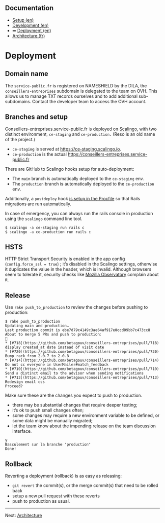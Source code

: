 ## Documentation

* [Setup (en)](01-setup.md)
* [Development (en)](02-development.md)
* ➡ [Deployment (en)](03-deployment.md)
* [Architecture (fr)](04-architecture.md)

# Deployment

## Domain name

The `service-public.fr` is registered on NAMESHIELD by the DILA, the `conseillers-entreprises` subdomain is delegated to the team on OVH. This allows us to manage TXT records ourselves and to add additional sub-subdomains. Contact the developer team to access the OVH account.

## Branches and setup

Conseillers-entreprises.service-public.fr is deployed on [Scalingo](http://doc.scalingo.com/languages/ruby/getting-started-with-rails/), with two distinct environment, `ce-staging` and `ce-production.` (Reso is an old name of the project.)

* `ce-staging` is served at https://ce-staging.scalingo.io.
* `ce-production` is the actual https://conseillers-entreprises.service-public.fr

There are GitHub to Scalingo hooks setup for auto-deployment:
* The `main` branch is automatically deployed to the `ce-staging` env.
* The `production` branch is automatically deployed to the `ce-production` env.

Additionally, a `postdeploy` hook [is setup in the Procfile](https://doc.scalingo.com/platform/app/postdeploy-hook#applying-migrations) so that Rails migrations are run automatically.

In case of emergency, you can always run the rails console in production using the `scalingo` command line tool.

    $ scalingo -a ce-staging run rails c
    $ scalingo -a ce-production run rails c

## HSTS

HTTP Strict Transport Security is enabled in the app config (`config.force_ssl = true`) ; it’s disabled in the Scalingo settings, otherwise it duplicates the value in the header, which is invalid. Although browsers seem to tolerate it, security checks like [Mozilla Observatory](https://observatory.mozilla.org/analyze/conseillers-entreprises.service-public.fr) complain about it.

## Release

Use `rake push_to_production` to review the changes before pushing to production:

```
$ rake push_to_production
Updating main and production…
Last production commit is ebe7d79c4149c3ae64af917e0ccd09bb7c473cc8
About to merge 5 PRs and push to production:
🚀
* [#718](https://github.com/betagouv/conseillers-entreprises/pull/718) display created_at date instead of visit date
* [#720](https://github.com/betagouv/conseillers-entreprises/pull/720) Bump rack from 2.0.7 to 2.0.8
* [#714](https://github.com/betagouv/conseillers-entreprises/pull/714) Do not cc everyone in UserMailer#match_feedback
* [#710](https://github.com/betagouv/conseillers-entreprises/pull/710) Send a distinct email to the advisor when sending notifications
* [#713](https://github.com/betagouv/conseillers-entreprises/pull/713) Redesign email css
Proceed?
```

Make sure these are the changes you expect to push to production.
* there may be substantial changes that require deeper testing;
* it’s ok to push small changes often;
* some changes may require a new environment variable to be defined, or some data might be manually migrated;
* let the team know about the impending release on the team discussion interface.

```
y
Basculement sur la branche 'production'
Done!
```

## Rollback

Reverting a deployment (rollback) is as easy as releasing:
* `git revert` the commit(s), or the merge commit(s) that need to be rolled back
* setup a new pull request with these reverts
* push to production as usual.

---

Next: [Architecture](04-architecture.md)
